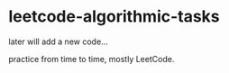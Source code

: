 # leetcode-algorithmic-tasks

later will add a new code...

practice from time to time,
mostly LeetCode.


